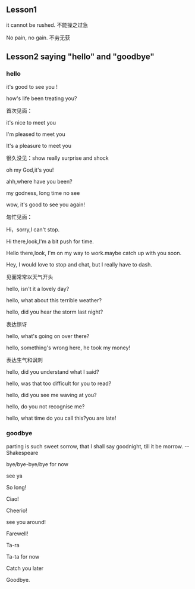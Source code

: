 ## Lesson1

it cannot be rushed. 不能操之过急

No pain, no gain. 不劳无获

## Lesson2 saying "hello" and "goodbye"

### hello

it's good to see you !

how's life been treating you?

首次见面：

it's nice to meet you

I'm pleased to meet you

It's a pleasure to meet you

很久没见：show really surprise and shock

oh my God,it's you!

ahh,where have you been?

my godness, long time no see

wow, it's good to see you again!

匆忙见面：

Hi，sorry,I can't stop.

Hi there,look,I'm a bit push for time.

Hello there,look, I'm on my way to work.maybe catch up with you soon.

Hey, I would love to stop and chat, but I really have to dash.

见面常常以天气开头

hello, isn't it a lovely day?

hello, what about this terrible weather?

hello, did you hear the storm last night?

表达惊讶

hello, what's going on over there?

hello, something's wrong here, he took my money!

表达生气和讽刺

hello, did you understand what I said?

hello, was that too difficult for you to read?

hello, did you see me waving at you?

hello, do you not recognise me?

hello, what time do you call this?you are late!

### goodbye

parting is such sweet sorrow, that I shall say goodnight, till it be morrow. --Shakespeare

bye/bye-bye/bye for now

see ya

So long!

Ciao!

Cheerio!

see you around!

Farewell!

Ta-ra

Ta-ta for now

Catch you later

Goodbye.